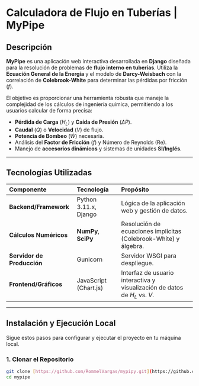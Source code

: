 # Calculadora de Flujo en Tuberías | MyPipe

## Descripción

**MyPipe** es una aplicación web interactiva desarrollada en **Django** diseñada para la resolución de problemas de **flujo interno en tuberías**. Utiliza la **Ecuación General de la Energía** y el modelo de **Darcy-Weisbach** con la correlación de **Colebrook-White** para determinar las pérdidas por fricción ($f$).

El objetivo es proporcionar una herramienta robusta que maneje la complejidad de los cálculos de ingeniería quimica, permitiendo a los usuarios calcular de forma precisa:

* **Pérdida de Carga** ($H_L$) y **Caída de Presión** ($\Delta P$).
* **Caudal** ($Q$) o **Velocidad** ($V$) de flujo.
* **Potencia de Bombeo** ($\dot{W}$) necesaria.
* Análisis del **Factor de Fricción** ($f$) y Número de Reynolds ($\text{Re}$).
* Manejo de **accesorios dinámicos** y sistemas de unidades **SI/Inglés**.

***

## Tecnologías Utilizadas

| Componente | Tecnología | Propósito |
| :--- | :--- | :--- |
| **Backend/Framework** | Python 3.11.x, Django | Lógica de la aplicación web y gestión de datos. |
| **Cálculos Numéricos** | **NumPy**, **SciPy** | Resolución de ecuaciones implícitas (Colebrook-White) y álgebra. |
| **Servidor de Producción** | Gunicorn | Servidor WSGI para despliegue. |
| **Frontend/Gráficos** | JavaScript (Chart.js) | Interfaz de usuario interactiva y visualización de datos de $H_L$ vs. $V$. |

***

## Instalación y Ejecución Local

Sigue estos pasos para configurar y ejecutar el proyecto en tu máquina local.

### 1. Clonar el Repositorio

```bash
git clone [https://github.com/RommelVargas/mypipy.git](https://github.com/RommelVargas/mypipy.git)
cd mypipe
